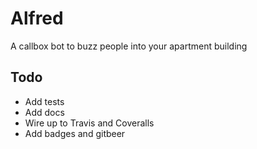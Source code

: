 # Alfred
A callbox bot to buzz people into your apartment building

## Todo
* Add tests
* Add docs
* Wire up to Travis and Coveralls
* Add badges and gitbeer
